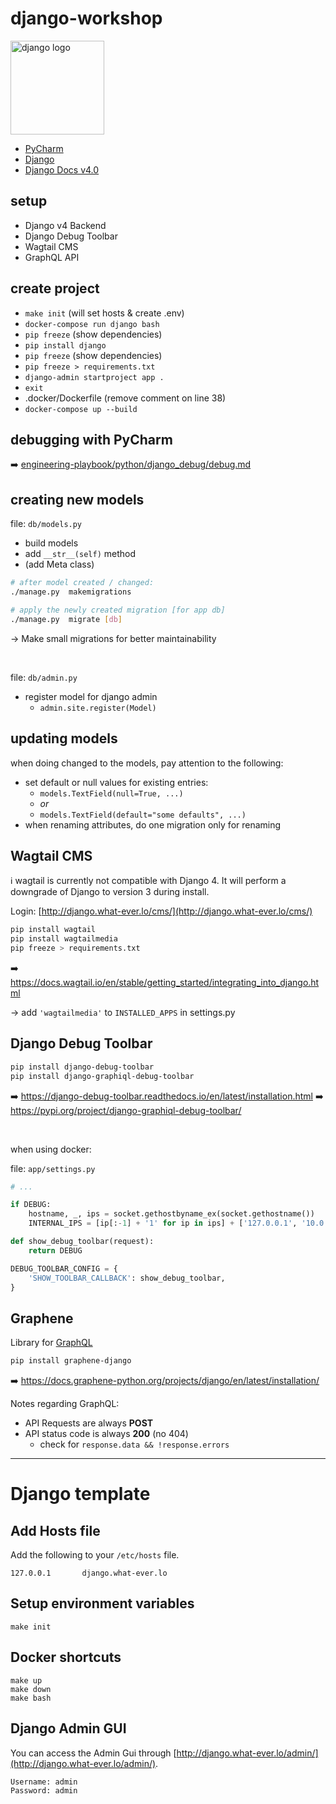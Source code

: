 # django-workshop

<a href="https://www.djangoproject.com/">
    <img style="width: 150px;" src="https://static.djangoproject.com/img/logos/django-logo-negative.png" alt="django logo" />
</a>

- [PyCharm](https://www.jetbrains.com/pycharm/)
- [Django](https://www.djangoproject.com/)
- [Django Docs v4.0](https://docs.djangoproject.com/en/4.0/)

## setup

- Django v4 Backend
- Django Debug Toolbar
- Wagtail CMS
- GraphQL API

## create project

- `make init` (will set hosts & create .env)
- `docker-compose run django bash`
- `pip freeze` (show dependencies) 
- `pip install django`
- `pip freeze` (show dependencies)
- `pip freeze > requirements.txt`
- `django-admin startproject app .`
- `exit`
- .docker/Dockerfile (remove comment on line 38)
- `docker-compose up --build`

## debugging with PyCharm

:arrow_right: [engineering-playbook/python/django_debug/debug.md](https://gitlab.liip.ch/eastside-customs/engineering-playbook/-/blob/master/python/django_debug/debug.md)

## creating new models

file: `db/models.py`

- build models
- add `__str__(self)` method
- (add Meta class)

```bash
# after model created / changed:
./manage.py  makemigrations

# apply the newly created migration [for app db]
./manage.py  migrate [db]
```
→ Make small migrations for better maintainability

<br>

file: `db/admin.py`

- register model for django admin
  - `admin.site.register(Model)`

## updating models

when doing changed to the models, pay attention to the following:

- set default or null values for existing entries:
  - `models.TextField(null=True, ...)` 
  - _or_ 
  - `models.TextField(default="some defaults", ...)`
- when renaming attributes, do one migration only for renaming

## Wagtail CMS

:information_source: wagtail is currently not compatible with Django 4.
It will perform a downgrade of Django to version 3 during install.

Login: [http://django.what-ever.lo/cms/](http://django.what-ever.lo/cms/)

```bash
pip install wagtail
pip install wagtailmedia
pip freeze > requirements.txt
```

:arrow_right: https://docs.wagtail.io/en/stable/getting_started/integrating_into_django.html

→ add `'wagtailmedia'` to `INSTALLED_APPS` in settings.py

## Django Debug Toolbar

```bash
pip install django-debug-toolbar
pip install django-graphiql-debug-toolbar
```

:arrow_right: https://django-debug-toolbar.readthedocs.io/en/latest/installation.html
:arrow_right: https://pypi.org/project/django-graphiql-debug-toolbar/

<br>

when using docker:

file: `app/settings.py`

```python
# ...

if DEBUG:
    hostname, _, ips = socket.gethostbyname_ex(socket.gethostname())
    INTERNAL_IPS = [ip[:-1] + '1' for ip in ips] + ['127.0.0.1', '10.0.2.2']

def show_debug_toolbar(request):
    return DEBUG

DEBUG_TOOLBAR_CONFIG = {
    'SHOW_TOOLBAR_CALLBACK': show_debug_toolbar,
}
```

## Graphene

Library for [GraphQL](https://graphql.org/)

```bash
pip install graphene-django
```

:arrow_right: https://docs.graphene-python.org/projects/django/en/latest/installation/

Notes regarding GraphQL:

- API Requests are always **POST**
- API status code is always **200** (no 404)
    - check for `response.data && !response.errors`

---

# Django template

## Add Hosts file

Add the following to your `/etc/hosts` file.

    127.0.0.1       django.what-ever.lo

## Setup environment variables 

    make init

## Docker shortcuts

    make up
    make down
    make bash

## Django Admin GUI
You can access the Admin Gui through [http://django.what-ever.lo/admin/](http://django.what-ever.lo/admin/).
    
    Username: admin
    Password: admin
